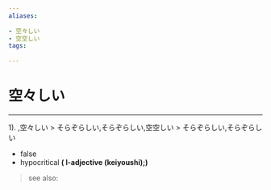 ```yaml
---
aliases:
    
- 空々しい
- 空空しい
tags:
    
---
```


# 空々しい
---
1).
,空々しい > そらぞらしい,そらぞらしい,空空しい > そらぞらしい,そらぞらしい

- false
- hypocritical
**( I-adjective (keiyoushi);)**
> see also: 
            